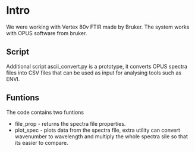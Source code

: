 # Intro
We were working with Vertex 80v FTIR made by Bruker.
The system works with OPUS software from bruker.

## Script
Additional script ascii_convert.py is a prototype, it converts OPUS spectra files into CSV files that can be used as input for analysing tools such as ENVI.

## Funtions
The code contains two funtions
- file_prop - returns the spectra file properties.
- plot_spec - plots data from the spectra file, extra utility can convert wavenumber to wavelength and multiply the whole spectra sile so that its easier to compare.
